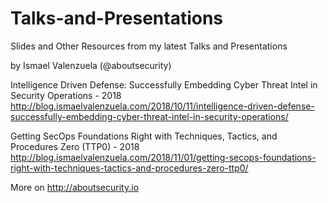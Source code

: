 Talks-and-Presentations
=======================

Slides and Other Resources from my latest Talks and Presentations 

by Ismael Valenzuela (@aboutsecurity)

Intelligence Driven Defense: Successfully Embedding Cyber Threat Intel in Security Operations - 2018
http://blog.ismaelvalenzuela.com/2018/10/11/intelligence-driven-defense-successfully-embedding-cyber-threat-intel-in-security-operations/

Getting SecOps Foundations Right with Techniques, Tactics, and Procedures Zero (TTP0) - 2018
http://blog.ismaelvalenzuela.com/2018/11/01/getting-secops-foundations-right-with-techniques-tactics-and-procedures-zero-ttp0/

More on http://aboutsecurity.io
